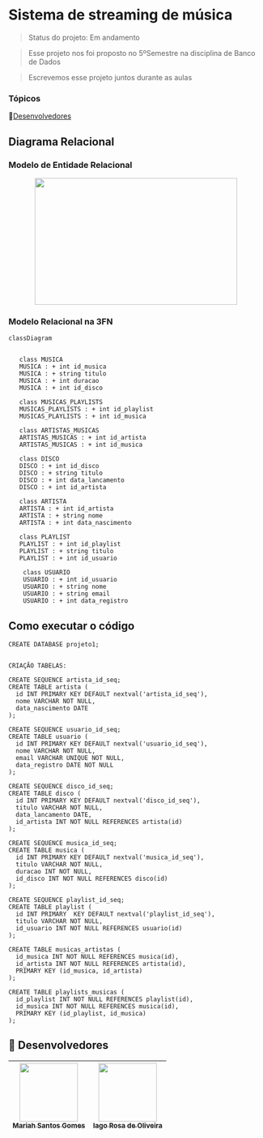 # Sistema de streaming de música

> Status do projeto: Em andamento

> Esse projeto nos foi proposto no 5ºSemestre na disciplina de Banco de Dados

> Escrevemos esse projeto juntos durante as aulas

### Tópicos

🔹[Desenvolvedores](#busts_in_silhouette-desenvolvedores)

## Diagrama Relacional
### Modelo de Entidade Relacional

<div align="center">
   <img width=400 height=250 src="https://github.com/user-attachments/assets/a53083ce-8a2a-4e18-ab57-eb1c42cbec59"/>
</div>

### Modelo Relacional na 3FN
```mermaid
classDiagram
   

   class MUSICA
   MUSICA : + int id_musica
   MUSICA : + string titulo
   MUSICA : + int duracao
   MUSICA : + int id_disco

   class MUSICAS_PLAYLISTS
   MUSICAS_PLAYLISTS : + int id_playlist
   MUSICAS_PLAYLISTS : + int id_musica

   class ARTISTAS_MUSICAS
   ARTISTAS_MUSICAS : + int id_artista
   ARTISTAS_MUSICAS : + int id_musica

   class DISCO
   DISCO : + int id_disco
   DISCO : + string titulo
   DISCO : + int data_lancamento
   DISCO : + int id_artista

   class ARTISTA
   ARTISTA : + int id_artista
   ARTISTA : + string nome
   ARTISTA : + int data_nascimento

   class PLAYLIST
   PLAYLIST : + int id_playlist
   PLAYLIST : + string titulo
   PLAYLIST : + int id_usuario

    class USUARIO
    USUARIO : + int id_usuario
    USUARIO : + string nome
    USUARIO : + string email
    USUARIO : + int data_registro

```

## Como executar o código
```codigo
CREATE DATABASE projeto1;


CRIAÇÃO TABELAS:

CREATE SEQUENCE artista_id_seq;
CREATE TABLE artista (
  id INT PRIMARY KEY DEFAULT nextval('artista_id_seq'),
  nome VARCHAR NOT NULL,
  data_nascimento DATE
);

CREATE SEQUENCE usuario_id_seq;
CREATE TABLE usuario (
  id INT PRIMARY KEY DEFAULT nextval('usuario_id_seq'),
  nome VARCHAR NOT NULL,
  email VARCHAR UNIQUE NOT NULL,
  data_registro DATE NOT NULL
);

CREATE SEQUENCE disco_id_seq;
CREATE TABLE disco (
  id INT PRIMARY KEY DEFAULT nextval('disco_id_seq'),
  titulo VARCHAR NOT NULL,
  data_lancamento DATE,
  id_artista INT NOT NULL REFERENCES artista(id)
);

CREATE SEQUENCE musica_id_seq;
CREATE TABLE musica (
  id INT PRIMARY KEY DEFAULT nextval('musica_id_seq'),
  titulo VARCHAR NOT NULL,
  duracao INT NOT NULL,
  id_disco INT NOT NULL REFERENCES disco(id)
);

CREATE SEQUENCE playlist_id_seq;
CREATE TABLE playlist (
  id INT PRIMARY  KEY DEFAULT nextval('playlist_id_seq'),
  titulo VARCHAR NOT NULL,
  id_usuario INT NOT NULL REFERENCES usuario(id)
);

CREATE TABLE musicas_artistas (
  id_musica INT NOT NULL REFERENCES musica(id),
  id_artista INT NOT NULL REFERENCES artista(id),
  PRIMARY KEY (id_musica, id_artista)
);

CREATE TABLE playlists_musicas (
  id_playlist INT NOT NULL REFERENCES playlist(id),
  id_musica INT NOT NULL REFERENCES musica(id),
  PRIMARY KEY (id_playlist, id_musica)
);
```

## :busts_in_silhouette: Desenvolvedores
| [<img loading="lazy" src="https://github.com/Mariah-Gomes/ProjetoCompMovel1/assets/141663285/e6827fd1-d8fe-4740-b6fc-fbbfccd05752" width=115><br><sub>Mariah Santos Gomes</sub>](https://github.com/Mariah-Gomes) | [<img loading="lazy" src="https://github.com/Mariah-Gomes/ProjetoCompMovel1/assets/141663285/66d7e656-b9e4-43b7-94fa-931b736df881" width=115><br><sub>Iago Rosa de Oliveira</sub>](https://github.com/iagorosa28) |
| :---: | :---: |
